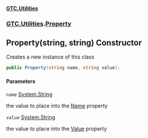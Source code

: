#### [GTC.Utilities](GTC.Utilities.md 'GTC.Utilities')
### [GTC.Utilities](GTC.Utilities.md#GTC.Utilities 'GTC.Utilities').[Property](GTC.Utilities.md#GTC.Utilities.Property 'GTC.Utilities.Property')

## Property(string, string) Constructor

Creates a new instance of this class

```csharp
public Property(string name, string value);
```
#### Parameters

<a name='GTC.Utilities.Property.Property(string,string).name'></a>

`name` [System.String](https://docs.microsoft.com/en-us/dotnet/api/System.String 'System.String')

the value to place into the [Name](Property.Name.md 'GTC.Utilities.Property.Name') property

<a name='GTC.Utilities.Property.Property(string,string).value'></a>

`value` [System.String](https://docs.microsoft.com/en-us/dotnet/api/System.String 'System.String')

the value to place into the [Value](Property.Value.md 'GTC.Utilities.Property.Value') property